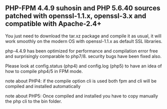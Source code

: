 ## PHP-FPM 4.4.9 suhosin and PHP 5.6.40 sources patched with openssl-1.1.x, openssl-3.x and compatible with Apache-2.4+

You just need to download the tar.xz package and compile it as usual,
it will work smoothly on the modern OS with
openssl-1.1.x as default SSL libraries.

php-4.4.9 has been optimized for performance and compilation error free and surprisingly
comparable to php7/8. security bugs have been fixed also.

Please look at config.status (php4) and config.log (php5) to have an idea of how to compile php4/5 in FPM mode.

note about PHP4: if the compile option cli is used both fpm and cli will be compiled and installed automatically

note about PHP5: Once compiled and installed you have to copy manually the php cli to the bin folder.
